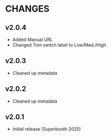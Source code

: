 # CHANGES

## v2.0.4

- Added Manual URL
- Changed Tom switch label to Low/Med./High

## v2.0.3

- Cleaned up metadata

## v2.0.2

- Cleaned up metadata
 
## v2.0.1

- Initial release (Superbooth 2025)
